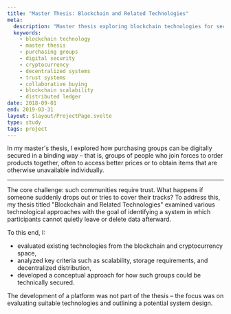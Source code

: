 ```yaml
---
title: "Master Thesis: Blockchain and Related Technologies"
meta:
  description: "Master thesis exploring blockchain technologies for securing digital purchasing groups and building trust in collaborative buying communities through decentralized systems."
  keywords:
    - blockchain technology
    - master thesis
    - purchasing groups
    - digital security
    - cryptocurrency
    - decentralized systems
    - trust systems
    - collaborative buying
    - blockchain scalability
    - distributed ledger
date: 2018-09-01
end: 2019-03-31
layout: $layout/ProjectPage.svelte
type: study
tags: project
---
```


In my master's thesis, I explored how purchasing groups can be digitally secured in a binding way – that is, groups of people who join forces to order products together, often to access better prices or to obtain items that are otherwise unavailable individually.

---

The core challenge: such communities require trust. What happens if someone suddenly drops out or tries to cover their tracks? To address this, my thesis titled "Blockchain and Related Technologies" examined various technological approaches with the goal of identifying a system in which participants cannot quietly leave or delete data afterward.

To this end, I:

- evaluated existing technologies from the blockchain and cryptocurrency space,
- analyzed key criteria such as scalability, storage requirements, and decentralized distribution,
- developed a conceptual approach for how such groups could be technically secured.

The development of a platform was not part of the thesis – the focus was on evaluating suitable technologies and outlining a potential system design.
